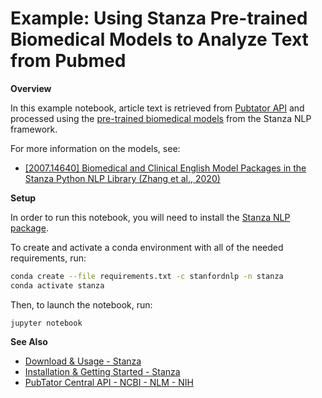 Example: Using Stanza Pre-trained Biomedical Models to Analyze Text from Pubmed
===============================================================================

**Overview**

In this example notebook, article text is retrieved from [Pubtator
API](https://www.ncbi.nlm.nih.gov/research/pubtator/api.html) and processed using the
[pre-trained biomedical models](https://stanfordnlp.github.io/stanza/biomed.html) from
the Stanza NLP framework.

For more information on the models, see:

- [[2007.14640] Biomedical and Clinical English Model Packages in the Stanza Python NLP Library (Zhang et al., 2020)](https://arxiv.org/abs/2007.14640)

**Setup**

In order to run this notebook, you will need to install the [Stanza NLP
package](https://stanfordnlp.github.io/stanza/index.html).

To create and activate a conda environment with all of the needed requirements, run:

```sh
conda create --file requirements.txt -c stanfordnlp -n stanza
conda activate stanza
```

Then, to launch the notebook, run:

```
jupyter notebook
```

**See Also**

- [Download & Usage - Stanza](https://stanfordnlp.github.io/stanza/biomed_model_usage.html)
- [Installation & Getting Started - Stanza](https://stanfordnlp.github.io/stanza/installation_usage.html)
- [PubTator Central API - NCBI - NLM - NIH](https://www.ncbi.nlm.nih.gov/research/pubtator/api.html)


